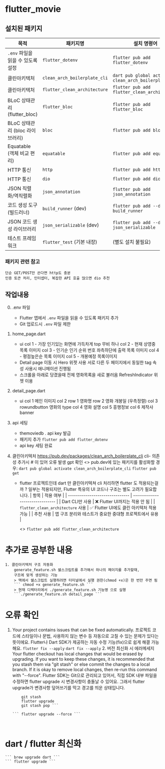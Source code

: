 # flutter_movie


## 설치된 패키지 
| 목적                        | 패키지명                      | 설치 명령어                                    |
| ------------------------- | ------------------------- | ----------------------------------------- |
| `.env` 파일을 읽을 수 있도록 설정 | `flutter_dotenv`            | `flutter pub add flutter_dotenv`            |
| 클린아키텍처 <dart>            | `clean_arch_boilerplate_cli`  | `dart pub global activate clean_arch_boilerplate_cli` |
| 클린아키텍처 <flutter>         | `flutter_clean_architecture`  | `flutter pub add flutter_clean_architecture`  |
| BLoC 상태관리 (flutter\_bloc) | `flutter_bloc`            | `flutter pub add flutter_bloc`            |
| BLoC 상태관리 (bloc 라이브러리)  | `bloc`                    | `flutter pub add bloc`                    |
| Equatable (객체 비교 편리)     | `equatable`               | `flutter pub add equatable`               |
| HTTP 통신                   | `http`                    | `flutter pub add http`                    |
| HTTP 통신                   | `dio`                    | `flutter pub add dio`                    |
| JSON 직렬화/역직렬화           | `json_annotation`         | `flutter pub add json_annotation`         |
| 코드 생성 도구 (빌드러너)        | `build_runner` (dev)      | `flutter pub add --dev build_runner`      |
| JSON 코드 생성 라이브러리       | `json_serializable` (dev) | `flutter pub add --dev json_serializable` |
| 테스트 프레임워크               | `flutter_test` (기본 내장)    | (별도 설치 불필요)                          |

### 패키지 관련 참고
    단순 GET/POST만 쓴다면 http도 충분
    인증 토큰 처리, 인터셉터, 복잡한 API 호출 많으면 dio 추천

## 작업내용 
0. .env 파일 
    - Flutter 앱에서 `.env` 파일을 읽을 수 있도록 패키지 추가 
    - Git 업로드시 `.env` 파일 제한 

1. home_page.dart 
    - ui 
        col 1 - 가장 인기있는
            화면에 가득차게 top 무비 하나 
        col 2 - 현재 상영중
            목록 이미지 
        col 3 - 인기순 
            인기 순위 번호 좌측하단에 출력
            목록 이미지
        col 4 - 평점높은순
            목록 이미지 
        col 5 - 개봉예정
            목록이미지

    * Detail page 이동 시  Hero 위젯 사용 
        서로 다른 두 페이지에서 동일한 tag 속성 사용시 애니메이션 진행됨 
    * 스크롤을 아래로 당겼을때 전체 영화목록을 새로 불러옴
        RefreshIndicator 위젯 이용
        
2. detail_page.dart 
    - ui 
        col 1
            메인 이미지
        col 2 
            row 1
                영화명 
            row 2  영화 개봉일 (우측정렬)
        col 3
            rowundbutton 영화의 type 
        col 4 
             영화 설명 
        col 5 
            흥행정보 
        col 6 
            제작사 banner

3. api 세팅 
    - themoviedb . api key 발급 
    - 패키지 추가 
      ``` flutter pub add flutter_dotenv ```
    - api key 세팅 완료 

4. 클린아키텍처 
    https://pub.dev/packages/clean_arch_boilerplate_cli
        cli- 의존성 추가시 # 이 있어 오류 발생 
        gpt 확인 
            <<dart>>
            pub.dev에 있는 패키지를 활성화할 경우:
            ``` dart pub global activate clean_arch_boilerplate_cli ```
            ``` flutter pub get ```
    * flutter 프로젝트인데 dart 만 클린아키텍쳐 cli 처리하면 flutter 도 적용되는걸까 ?
        일부는 적용되지만, Flutter 특유의 UI 코드나 구조는 별도 고려가 필요합니다.
    | 항목                              | 적용 여부                           |
    | ------------------------------- | ------------------------------- |
    | Dart CLI만 사용                    | ❌ Flutter UI까지는 적용 안 됨          |
    | `flutter_clean_architecture` 사용 | ✅ Flutter UI에도 클린 아키텍처 적용 가능    |
    | 추천 사용                           | 앱 구조 분리와 테스트가 중요한 중대형 프로젝트에서 유용 |

        <<flutter>>
        ```flutter pub add flutter_clean_architecture ```

# 추가로 공부한 내용 
    1. 클린아키텍처 구조 자동화 
        generate_feature.sh 쉘스크립트를 추가해서 하나의 페이지를 추가할때, 
        구조에 맞게 생성하는 기능 
        > 맥에서 쉘스크립트 실행하려면 터미널에서 실행 권한(chmod +x)은 한 번만 주면 됨
        ``` chmod +x generate_feature.sh ```
        > 현재 디렉터리에서 ./generate_feature.sh 기능명 으로 실행
        ```./generate_feature.sh detail_page ```

#  오류 확인
   1. Your project contains issues that can be fixed automatically.
        프로젝트 코드에 스타일이나 문법, 사용하지 않는 변수 등 자동으로 고칠 수 있는 문제가 있다는 뜻이에요.
        Flutter나 Dart SDK가 제공하는 자동 수정 기능(fix)으로 쉽게 해결 가능해요.
        ``` flutter fix --apply ```
        ``` dart fix --apply ```
    2. 버전 최신화 시 에러메세지
        Your flutter checkout has local changes that would be erased by upgrading. If you want to keep these changes, it is recommended that you stash them via "git stash" or else commit the changes to a local branch. If it is okay to remove local changes, then re-run this command with "--force".
        Flutter SDK는 Git으로 관리되고 있어서, 직접 SDK 내부 파일을 수정하면 flutter upgrade 시 변경사항이 충돌날 수 있어요.
        그래서 flutter upgrade가 변경사항 덮어쓰기를 막고 경고를 띄운 상태입니다.
        ``` cd $(flutter sdk 경로)
            git stash
            flutter upgrade
            git stash pop ```

        ``` flutter upgrade --force ```



# dart / flutter 최신화 
    ``` brew upgrade dart ```   
    ``` flutter upgrade ```

        
        

